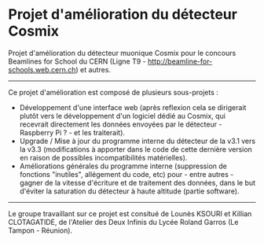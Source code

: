 # Projet d'amélioration du détecteur Cosmix
Projet d'amélioration du détecteur muonique Cosmix pour le concours Beamlines for School du CERN (Ligne T9 - http://beamline-for-schools.web.cern.ch) et autres.

---

Ce projet d'amélioration est composé de plusieurs sous-projets :
  - Développement d'une interface web (après reflexion cela se dirigerait plutôt vers le développement d'un logiciel dédié au Cosmix, qui recevrait directement les données envoyées par le détecteur - Raspberry Pi ? - et les traiterait).
  - Upgrade / Mise à jour du programme interne du détecteur de la v3.1 vers la v3.3 (modifications à apporter dans le code de cette dernière version en raison de possibles incompatibilités matérielles).
  - Améliorations générales du programme interne (suppression de fonctions "inutiles", allégement du code, etc) pour - entre autres - gagner de la vitesse d'écriture et de traitement des données, dans le but d'éviter la saturation du détecteur à haute altitude (partie software).

---

Le groupe travaillant sur ce projet est consitué de Lounès KSOURI et Killian CLOTAGATIDE, de l'Atelier des Deux Infinis du Lycée Roland Garros (Le Tampon - Réunion).
